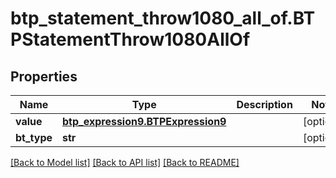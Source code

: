# btp_statement_throw1080_all_of.BTPStatementThrow1080AllOf

## Properties
Name | Type | Description | Notes
------------ | ------------- | ------------- | -------------
**value** | [**btp_expression9.BTPExpression9**](BTPExpression9.md) |  | [optional] 
**bt_type** | **str** |  | [optional] 

[[Back to Model list]](../README.md#documentation-for-models) [[Back to API list]](../README.md#documentation-for-api-endpoints) [[Back to README]](../README.md)


